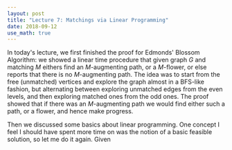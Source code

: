 ```yaml
---
layout: post
title: "Lecture 7: Matchings via Linear Programming"
date: 2018-09-12
use_math: true
---
```


In today's lecture, we first finished the proof for Edmonds' Blossom
Algorithm: we showed a linear time procedure that given graph $G$ and
matching $M$ eithers find an $M$-augmenting path, or a $M$-flower, or
else reports that there is no $M$-augmenting path. The idea was to start
from the free (unmatched) vertices and explore the graph almost in a
BFS-like fashion, but alternating between exploring unmatched edges from
the even levels, and then exploring matched ones from the odd ones. The
proof showed that if there was an $M$-augmenting path we would find
either such a path, or a flower, and hence make progress.

Then we discussed some basics about linear programming. One concept I
feel I should have spent more time on was the notion of a basic feasible
solution, so let me do it again. Given 
